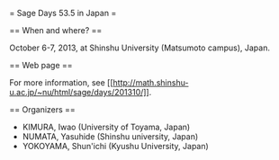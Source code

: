 = Sage Days 53.5 in Japan =

== When and where? ==

October 6-7, 2013, at Shinshu University (Matsumoto campus), Japan.

== Web page ==

For more information, see
[[http://math.shinshu-u.ac.jp/~nu/html/sage/days/201310/]].

== Organizers ==

  * KIMURA, Iwao (University of Toyama, Japan)
  * NUMATA, Yasuhide (Shinshu university, Japan)
  * YOKOYAMA, Shun'ichi (Kyushu University, Japan)
